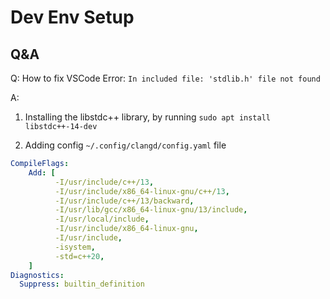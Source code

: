 # Dev Env Setup

## Q&A

Q: How to fix VSCode Error: `In included file: 'stdlib.h' file not found`

A:

1. Installing the libstdc++ library, by running `sudo apt install libstdc++-14-dev`

2. Adding config `~/.config/clangd/config.yaml` file

```yaml
CompileFlags:
    Add: [
          -I/usr/include/c++/13,
          -I/usr/include/x86_64-linux-gnu/c++/13,
          -I/usr/include/c++/13/backward,
          -I/usr/lib/gcc/x86_64-linux-gnu/13/include,
          -I/usr/local/include,
          -I/usr/include/x86_64-linux-gnu,
          -I/usr/include,
          -isystem,
          -std=c++20,
    ]
Diagnostics:
  Suppress: builtin_definition
```
